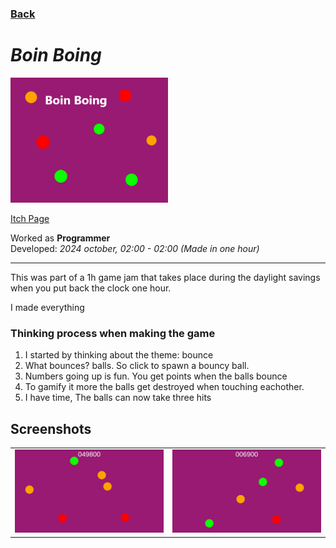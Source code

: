 ### [Back](..)
# *Boin Boing*

<img src="Images\Banner.png" width="50%"/>

[Itch Page](https://zuperzlime.itch.io/boin-boing)  

Worked as **Programmer**  
Developed: *2024 october, 02:00 - 02:00 (Made in one hour)* 

---

This was part of a 1h game jam that takes place during the daylight savings when you put back the clock one hour.

I made everything
### Thinking process when making the game
1. I started by thinking about the theme: bounce
2. What bounces? balls. So click to spawn a bouncy ball.
3. Numbers going up is fun. You get points when the balls bounce
4. To gamify it more the balls get destroyed when touching eachother.
5. I have time, The balls can now take three hits

## Screenshots

<table>
  <tr>
    <td ><img src="Images\Screenshot1.png"/></td>
     <td ><img src="Images\Screenshot2.png"/></td>
  </tr>
</table>
